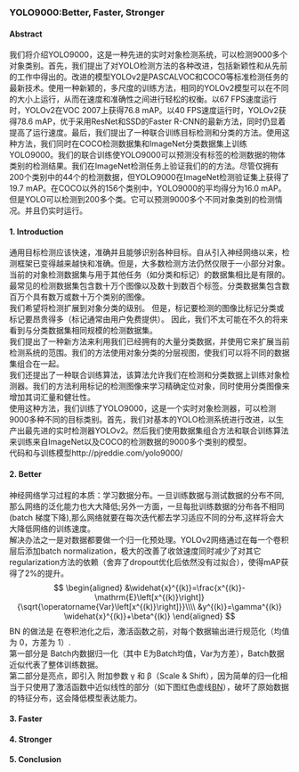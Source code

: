 ### YOLO9000:Better, Faster, Stronger  
#### Abstract  
我们将介绍YOLO9000，这是一种先进的实时对象检测系统，可以检测9000多个对象类别。首先，我们提出了对YOLO检测方法的各种改进，包括新颖性和从先前的工作中得出的。改进的模型YOLOv2是PASCALVOC和COCO等标准检测任务的最新技术。使用一种新颖的，多尺度的训练方法，相同的YOLOv2模型可以在不同的大小上运行，从而在速度和准确性之间进行轻松的权衡。以67 FPS速度运行时，YOLOv2在VOC 2007上获得76.8 mAP。以40 FPS速度运行时，YOLOv2获得78.6 mAP，优于采用ResNet和SSD的Faster R-CNN的最新方法，同时仍显着提高了运行速度。最后，我们提出了一种联合训练目标检测和分类的方法。使用这种方法，我们同时在COCO检测数据集和ImageNet分类数据集上训练YOLO9000。我们的联合训练使YOLO9000可以预测没有标签的检测数据的物体类别的检测结果。我们在ImageNet检测任务上验证我们的的方法。尽管仅拥有200个类别中的44个的检测数据，但YOLO9000在ImageNet检测验证集上获得了19.7 mAP。在COCO以外的156个类别中，YOLO9000的平均得分为16.0 mAP。但是YOLO可以检测到200多个类。它可以预测9000多个不同对象类别的检测情况。并且仍实时运行。  
#### 1. Introduction  
通用目标检测应该快速，准确并且能够识别各种目标。自从引入神经网络以来，检测框架已变得越来越快和准确。但是，大多数检测方法仍然仅限于一小部分对象。  
当前的对象检测数据集与用于其他任务（如分类和标记）的数据集相比是有限的。最常见的检测数据集包含数十万个图像以及数十到数百个标签。分类数据集包含数百万个具有数万或数十万个类别的图像。  
我们希望将检测扩展到对象分类的级别。 但是，标记要检测的图像比标记分类或标记要昂贵得多（标记通常由用户免费提供）。 因此，我们不太可能在不久的将来看到与分类数据集相同规模的检测数据集。  
我们提出了一种新方法来利用我们已经拥有的大量分类数据，并使用它来扩展当前检测系统的范围。我们的方法使用对象分类的分层视图，使我们可以将不同的数据集组合在一起。  
我们还提出了一种联合训练算法，该算法允许我们在检测和分类数据上训练对象检测器。我们的方法利用标记的检测图像来学习精确定位对象，同时使用分类图像来增加其词汇量和健壮性。  
使用这种方法，我们训练了YOLO9000，这是一个实时对象检测器，可以检测9000多种不同的目标类别。首先，我们对基本的YOLO检测系统进行改进，以生产出最先进的实时检测器YOLOv2。然后我们使用数据集组合方法和联合训练算法来训练来自ImageNet以及COCO的检测数据的9000多个类别的模型。  
代码和与训练模型http://pjreddie.com/yolo9000/  
#### 2. Better  
神经网络学习过程的本质：学习数据分布。一旦训练数据与测试数据的分布不同,那么网络的泛化能力也大大降低;另外一方面，一旦每批训练数据的分布各不相同(batch 梯度下降),那么网络就要在每次迭代都去学习适应不同的分布,这样将会大大降低网络的训练速度。  
解决办法之一是对数据都要做一个归一化预处理。YOLOv2网络通过在每一个卷积层后添加batch normalization，极大的改善了收敛速度同时减少了对其它regularization方法的依赖（舍弃了dropout优化后依然没有过拟合），使得mAP获得了2%的提升。  
$$
\begin{aligned}
&\widehat{x}^{(k)}=\frac{x^{(k)}-\mathrm{E}\left[x^{(k)}\right]}{\sqrt{\operatorname{Var}\left[x^{(k)}\right]}}\\\\
&y^{(k)}=\gamma^{(k)} \widehat{x}^{(k)}+\beta^{(k)}
\end{aligned}
$$
BN 的做法是 在卷积池化之后，激活函数之前，对每个数据输出进行规范化（均值为 0，方差为 1）.  
第一部分是 Batch内数据归一化（其中 E为Batch均值，Var为方差），Batch数据近似代表了整体训练数据。  
第二部分是亮点，即引入 附加参数 γ 和 β（Scale & Shift），因为简单的归一化相当于只使用了激活函数中近似线性的部分（如下图红色虚线[BN]()），破坏了原始数据的特征分布，这会降低模型表达能力。
#### 3. Faster  
#### 4. Stronger  
#### 5. Conclusion  
